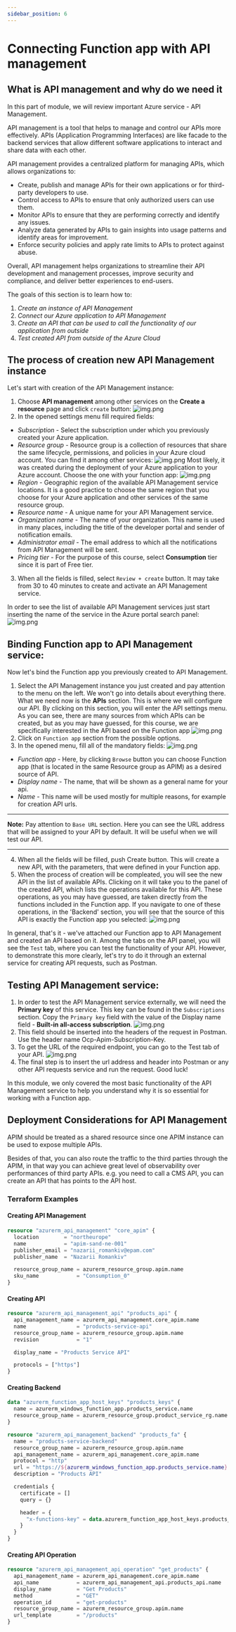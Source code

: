 ```yaml
---
sidebar_position: 6
---
```


# Connecting Function app with API management

## What is API management and why do we need it

In this part of module, we will review important Azure service - API Management.

API management is a tool that helps to manage and control our APIs more effectively.
APIs (Application Programming Interfaces) are like facade to the backend services that
allow different software applications to interact and share data with each other.

API management provides a centralized platform for managing APIs, which allows organizations to:

- Create, publish and manage APIs for their own applications or for third-party developers to use.
- Control access to APIs to ensure that only authorized users can use them.
- Monitor APIs to ensure that they are performing correctly and identify any issues.
- Analyze data generated by APIs to gain insights into usage patterns and identify areas for improvement.
- Enforce security policies and apply rate limits to APIs to protect against abuse.

Overall, API management helps organizations to streamline their API development and management processes, improve security and compliance, and deliver better experiences to end-users.

The goals of this section is to learn how to:
1. _Create an instance of API Management_
2. _Connect our Azure application to API Management_
3. _Create an API that can be used to call the functionality of our application from outside_
4. _Test created API from outside of the Azure Cloud_

## The process of creation new API Management instance

Let's start with creation of the API Management instance:

1. Choose **API management** among other services on the **Create a resource** page and click `create` button: ![img.png](assets/api_management/create_resource.png)
2. In the opened settings menu fill required fields:
- _Subscription_ - Select the subscription under which you previously created your Azure application.
- _Resource group_ - Resource group is a collection of resources that share the same lifecycle, permissions, and policies in your Azure cloud account. You can find it among other services: ![img.png](assets/api_management/resource_groups.png)
Most likely, it was created during the deployment of your Azure application to your Azure account. Choose the one with your function app: ![img.png](assets/api_management/your_resource_group.png)
- _Region_ - Geographic region of the available API Management service locations. It is a good practice to choose the same region that you choose for your Azure application and other services of the same resource group.
- _Resource name_ - A unique name for your API Management service.
- _Organization name_ - The name of your organization. This name is used in many places, including the title of the developer portal and sender of notification emails.
- _Administrator email_ - The email address to which all the notifications from API Management will be sent.
- _Pricing tier_ - For the purpose of this course, select **Consumption** tier since it is part of Free tier.
3. When all the fields is filled, select `Review + create` button. It may take from 30 to 40 minutes to create and activate an API Management service.

In order to see the list of available API Management services just start inserting the name of the service in the Azure portal search panel:
![img.png](assets/api_management/APIM_search.png)

## Binding Function app to API Management service:

Now let's bind the Function app you previously created to API Management.
1. Select the API Management instance you just created and pay attention to the menu on the left. We won't go into details about everything there. What we need now is the **APIs** section. This is where we will configure our API. By clicking on this section, you will enter the API settings menu. As you can see, there are many sources from which APIs can be created, but as you may have guessed, for this course, we are specifically interested in the API based on the Function app ![img.png](assets/api_management/APIs.png)
2. Click on `Function app` section from the possible options.
3. In the opened menu, fill all of the mandatory fields: ![img.png](assets/api_management/create_from_function_app.png)
- _Function app_ - Here, by clicking `Browse` button you can choose Function app (that is located in the same Resource group as APIM) as a desired source of API.
- _Display name_ - The name, that will be shown as a general name for your api.
- _Name_ - This name will be used mostly for multiple reasons, for example for creation API urls.
---
__Note:__
Pay attention to `Base URL` section. Here you can see the URL address that will be assigned to your API by default. It will be useful when we will test our API.

---
4. When all the fields will be filled, push Create button. This will create a new API, with the parameters, that were defined in your Function app.
5. When the process of creation will be compleated, you will see the new API in the list of available APIs. Clicking on it will take you to the panel of the created API, which lists the operations available for this API. These operations, as you may have guessed, are taken directly from the functions included in the Function app. If you navigate to one of these operations, in the 'Backend' section, you will see that the source of this API is exactly the Function app you selected: ![img.png](assets/api_management/new_api.png)

In general, that's it - we've attached our Function app to API Management and created an API based on it. Among the tabs on the API panel, you will see the `Test` tab, where you can test the functionality of your API. However, to demonstrate this more clearly, let's try to do it through an external service for creating API requests, such as Postman.

## Testing API Management service:
1. In order to test the API Management service externally, we will need the **Primary key** of this service. This key can be found in the `Subscriptions` section. Copy the `Primary key` field with the value of the Display name field - **Built-in all-access subscription**. ![img.png](assets/api_management/subscription_key.png)
2. This field should be inserted into the headers of the request in Postman. Use the header name Ocp-Apim-Subscription-Key.
3. To get the URL of the required endpoint, you can go to the Test tab of your API. ![img.png](assets/api_management/request_url.png)
4. The final step is to insert the url address and header into Postman or any other API requests service and run the request. Good luck!

In this module, we only covered the most basic functionality of the API Management service to help you understand why it is so essential for working with a Function app.

## Deployment Considerations for API Management

APIM should be treated as a shared resource since one APIM instance can be used to expose multiple APIs.

Besides of that, you can also route the traffic to the third parties through the APIM, in that way
you can achieve great level of observability over performances of third party APIs. e.g. you need to
call a CMS API, you can create an API that has points to the API host.

### Terraform Examples

#### Creating API Management
```terraform
resource "azurerm_api_management" "core_apim" {
  location        = "northeurope"
  name            = "apim-sand-ne-001"
  publisher_email = "nazarii_romankiv@epam.com"
  publisher_name  = "Nazarii Romankiv"

  resource_group_name = azurerm_resource_group.apim.name
  sku_name            = "Consumption_0"
}
```

#### Creating API
```terraform
resource "azurerm_api_management_api" "products_api" {
  api_management_name = azurerm_api_management.core_apim.name
  name                = "products-service-api"
  resource_group_name = azurerm_resource_group.apim.name
  revision            = "1"

  display_name = "Products Service API"

  protocols = ["https"]
}
```

#### Creating Backend
```terraform
data "azurerm_function_app_host_keys" "products_keys" {
  name = azurerm_windows_function_app.products_service.name
  resource_group_name = azurerm_resource_group.product_service_rg.name
}

resource "azurerm_api_management_backend" "products_fa" {
  name = "products-service-backend"
  resource_group_name = azurerm_resource_group.apim.name
  api_management_name = azurerm_api_management.core_apim.name
  protocol = "http"
  url = "https://${azurerm_windows_function_app.products_service.name}.azurewebsites.net/api"
  description = "Products API"

  credentials {
    certificate = []
    query = {}

    header = {
      "x-functions-key" = data.azurerm_function_app_host_keys.products_keys.default_function_key
    }
  }
}
```

#### Creating API Operation

```terraform
resource "azurerm_api_management_api_operation" "get_products" {
  api_management_name = azurerm_api_management.core_apim.name
  api_name            = azurerm_api_management_api.products_api.name
  display_name        = "Get Products"
  method              = "GET"
  operation_id        = "get-products"
  resource_group_name = azurerm_resource_group.apim.name
  url_template        = "/products"
}
```
